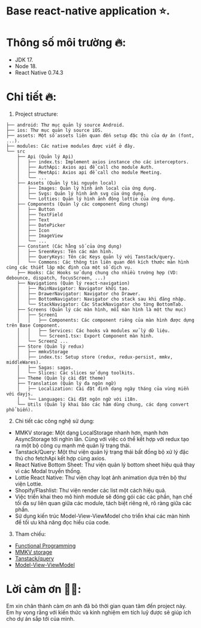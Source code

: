 # Base react-native application ⭐️.

# Thông số môi trường 🔥:
- JDK 17.
- Node 18.
- React Native 0.74.3

# Chi tiết 🔥:
1. Project structure:
```PlainText
├── android: Thư mục quản lý source Android.
├── ios: Thư mục quản lý source iOS.
├── assets: Một số assets liên quan đến setup đặc thù của dự án (font, ...).
├── modules: Các native modules được viết ở đây.
└── src
    ├── Api (Quản lý Api)
    │   ├── index.ts: Implement axios instance cho các interceptors.
    │   ├── AuthApi: Axios api để call cho module Auth.
    │   ├── MeetApi: Axios api để call cho module Meeting.
    │   └── ...
    ├── Assets (Quản lý tài nguyên local)
    │   ├── Images: Quản lý hình ảnh local của ứng dụng.
    │   ├── Svgs: Quản lý hình ảnh svg của ứng dụng.
    │   └── Lotties: Quản lý hình ảnh động lottie của ứng dụng.
    ├── Components (Quản lý các component dùng chung)
    │   ├── Button
    │   ├── TextField
    │   ├── Text
    │   ├── DatePicker
    │   ├── Icon
    │   ├── ImageView
    │   └── ...
    ├── Constant (Các hằng số của ứng dụng)
    │   ├── SreenKeys: Tên các màn hình.
    │   ├── QueryKeys: Tên các Keys quản lý với Tanstack/query.
    │   └── Commons: Các thông tin liên quan đến kích thước màn hình cùng các thiết lập mặc định của một số dịch vụ.
    ├── Hooks: Các Hooks sử dụng chung cho nhiều trường hợp (VD: debounce, dispatch, focusScreen, ...)
    ├── Navigations (Quản lý react-navigation)
    │   ├── MainNavigator: Navigator khởi tạo.
    │   ├── DrawerNavigator: Navigator cho Drawer.
    │   ├── BottomNavigator: Navigator cho stack sau khi đăng nhập.
    │   └── StackNavigator: Các StackNavigator cho từng BottomTab.
    ├── Screens (Quản lý các màn hình, mỗi màn hình là một thư mục)
    │   ├── Screen1
    │   │   ├── Components: Các component riêng của màn hình được dựng trên Base Component.
    │   │   ├── Services: Các hooks và modules xử lý dữ liệu.
    │   │   └── Screen1.tsx: Export Component màn hình.
    │   └── Screen2 ...
    ├── Store (Quản lý redux)
    │   ├── mmkvStorage
    │   ├── index.ts: Setup store (redux, redux-persist, mmkv, middleWares).
    │   ├── Sagas: sagas.
    │   └── Slices: Các slices sử dụng toolkits.
    ├── Theme (Quản lý cài đặt theme)
    ├── Translation (Quản lý đa ngôn ngữ)
    │   ├── Localization: Cài đặt định dạng ngày tháng của vùng miền với dayjs.
    │   └── Languages: Cài đặt ngôn ngữ với i18n.
    └── Utils (Quản lý khai báo các hàm dùng chung, các dạng convert phổ biến).
```
2. Chi tiết các công nghệ sử dụng:
- MMKV storage: Một dạng LocalStorage nhanh hơn, mạnh hơn AsyncStorage tới nghìn lần. Cùng với việc có thể kết hợp với redux tạo ra một bộ công cụ mạnh mẽ quản lý trạng thái.
- Tanstack/Query: Một thư viện quản lý trạng thái bất đồng bộ xử lý đặc thù cho fetchApi kết hợp cùng axios.
- React Native Bottom Sheet: Thư viện quản lý bottom sheet hiệu quả thay vì các Modal truyền thống.
- Lottie React Native: Thư viện chạy loạt ảnh animation dựa trên bộ thư viện Lottie.
- Shopify/Flashlist: Thư viện render các list một cách hiệu quả.
- Việc triển khai theo mô hình module sẽ đóng gói các các phần, hạn chế tối đa sự liên quan giữa các module, tách biệt riêng rẽ, rõ ràng giữa các phần.
- Sử dụng kiến trúc Model-View-ViewModel cho triển khai các màn hình để tối ưu khả năng đọc hiểu của code.
3. Tham chiếu:
- [Functional Programming](https://www.geeksforgeeks.org/functional-programming-paradigm)
- [MMKV storage](https://github.com/mrousavy/react-native-mmkv)
- [Tanstack/query](https://tanstack.com/query/latest/docs/framework/react/overview)
- [Model-View-ViewModel](https://learn.microsoft.com/en-us/dotnet/architecture/maui/mvvm)
# Lời cảm ơn 🙇‍♂️:
Em xin chân thành cảm ơn anh đã bỏ thời gian quan tâm đến project này. Em hy vọng rằng với kiến thức và kinh nghiệm em tích luỹ được sẽ giúp ích cho dự án sắp tới của mình.
